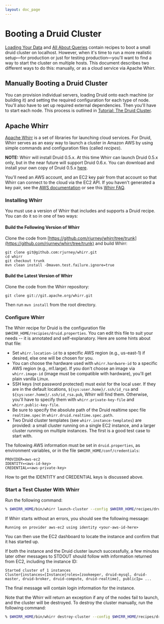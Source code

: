 ```yaml
---
layout: doc_page
---
```


# Booting a Druid Cluster
[Loading Your Data](Tutorial%3A-Loading-Your-Data-Part-2.html) and [All About Queries](Tutorial%3A-All-About-Queries.html) contain recipes to boot a small druid cluster on localhost. However, when it's time to run a more realistic setup&mdash;for production or just for testing production&mdash;you'll want to find a way to start the cluster on multiple hosts. This document describes two different ways to do this: manually, or as a cloud service via Apache Whirr.

## Manually Booting a Druid Cluster
You can provision individual servers, loading Druid onto each machine (or building it) and setting the required configuration for each type of node. You'll also have to set up required external dependencies. Then you'll have to start each node. This process is outlined in [Tutorial: The Druid Cluster](Tutorial:-The-Druid-Cluster.html).

## Apache Whirr

[Apache Whirr](http://whirr.apache.org/) is a set of libraries for launching cloud services. For Druid, Whirr serves as an easy way to launch a cluster in Amazon AWS by using simple commands and configuration files (called *recipes*).

**NOTE:** Whirr will install Druid 0.5.x. At this time Whirr can launch Druid 0.5.x only, but in the near future will support Druid 0.6.x. You can download and install your own copy of Druid 0.5.x [here](http://static.druid.io/artifacts/releases/druid-services-0.5.7-bin.tar.gz).

You'll need an AWS account, and an EC2 key pair from that account so that Whirr can connect to the cloud via the EC2 API. If you haven't generated a key pair, see the [AWS documentation](http://docs.aws.amazon.com/AWSEC2/latest/UserGuide/ec2-key-pairs.html) or see this [Whirr FAQ](http://whirr.apache.org/faq.html#how-do-i-find-my-cloud-credentials).


### Installing Whirr
You must use a version of Whirr that includes and supports a Druid recipe. You can do it so in one of two ways:

#### Build the Following Version of Whirr
Clone the code from [https://github.com/rjurney/whirr/tree/trunk](https://github.com/rjurney/whirr/tree/trunk) and build Whirr:

    git clone git@github.com:rjurney/whirr.git
    cd whirr
    git checkout trunk
    mvn clean install -Dmaven.test.failure.ignore=true

#### Build the Latest Version of Whirr
Clone the code from the Whirr repository:

    git clone git://git.apache.org/whirr.git
    
Then run `mvn install` from the root directory.

### Configure Whirr
The Whirr recipe for Druid is the configuration file `$WHIRR_HOME/recipies/druid.properties`. You can edit this file to suit your needs -- it is annotated and self-explanatory. Here are some hints about that file:

* Set `whirr.location-id` to a specific AWS region (e.g., us-east-1) if desired, else one will be chosen for you.
* You can choose the hardware used with `whirr.hardware-id` to a specific AWS region (e.g., m1.large). If you don't choose an image via `whirr.image-id` (image must be compatible with hardware), you'll get plain vanilla Linux.
* SSH keys (not password protected) must exist for the local user. If they are in the default locations, `${sys:user.home}/.ssh/id_rsa` and `${sys:user.home}/.ssh/id_rsa.pub`, Whirr will find them. Otherwise, you'll have to specify them with `whirr.private-key-file` and `whirr.public-key-file`.
* Be sure to specify the absolute path of the Druid realtime spec file `realtime.spec` in `whirr.druid.realtime.spec.path`.
* Two Druid cluster templates (see `whirr.instance-templates`) are provided: a small cluster running on a single EC2 instance, and a larger cluster running on multiple instances. The first is a good test case to start with.

The following AWS information must be set in `druid.properties`, as environment variables, or in the file `$WHIRR_HOME/conf/credentials`:

    PROVIDER=aws-ec2
    IDENTITY=<aws-id-key>
    CREDENTIAL=<aws-private-key>
    
How to get the IDENTITY and CREDENTIAL keys is discussed above.

### Start a Test Cluster With Whirr
Run the following command:

```bash
% $WHIRR_HOME/bin/whirr launch-cluster --config $WHIRR_HOME/recipes/druid.properties
```
If Whirr starts without an errors, you should see the following message:

    Running on provider aws-ec2 using identity <your-aws-id-here>
    
You can then use the EC2 dashboard to locate the instance and confirm that it has started up.

If both the instance and the Druid cluster launch successfully, a few minutes later other messages to STDOUT should follow with information returned from EC2, including the instance ID:

    Started cluster of 1 instances
    Cluster{instances=[Instance{roles=[zookeeper, druid-mysql, druid-master, druid-broker, druid-compute, druid-realtime], publicIp= ...
    
The final message will contain login information for the instance.

Note that the Whirr will return an exception if any of the nodes fail to launch, and the cluster will be destroyed. To destroy the cluster manually, run the following command:

```bash
% $WHIRR_HOME/bin/whirr destroy-cluster --config $WHIRR_HOME/recipes/druid.properties
```


